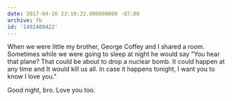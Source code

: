 ```yaml
---
date: 2017-04-16 23:10:22.000000000 -07:00
archive: fb
id: '1492409422'
---
```


When we were little my brother, George Coffey and I shared a room. Sometimes while we were going to sleep at night he would say "You hear that plane? That could be about to drop a nuclear bomb. It could happen at any time and It would kill us all. In case it happens tonight, I want you to know I love you."

Good night, bro. Love you too.
